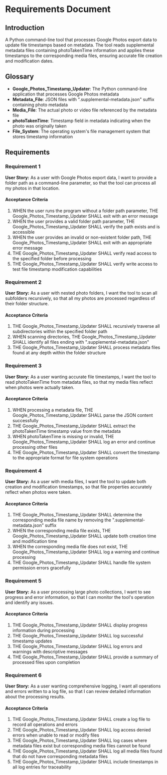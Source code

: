 # Requirements Document

## Introduction

A Python command-line tool that processes Google Photos export data to update file timestamps based on metadata. The tool reads supplemental metadata files containing photoTakenTime information and applies these timestamps to the corresponding media files, ensuring accurate file creation and modification dates.

## Glossary

- **Google_Photos_Timestamp_Updater**: The Python command-line application that processes Google Photos metadata
- **Metadata_File**: JSON files with ".supplemental-metadata.json" suffix containing photo metadata
- **Media_File**: The actual photo or video file referenced by the metadata file
- **photoTakenTime**: Timestamp field in metadata indicating when the photo was originally taken
- **File_System**: The operating system's file management system that stores timestamp information

## Requirements

### Requirement 1

**User Story:** As a user with Google Photos export data, I want to provide a folder path as a command-line parameter, so that the tool can process all my photos in that location.

#### Acceptance Criteria

1. WHEN the user runs the program without a folder path parameter, THE Google_Photos_Timestamp_Updater SHALL exit with an error message
2. WHEN the user provides a valid folder path parameter, THE Google_Photos_Timestamp_Updater SHALL verify the path exists and is accessible
3. WHEN the user provides an invalid or non-existent folder path, THE Google_Photos_Timestamp_Updater SHALL exit with an appropriate error message
4. THE Google_Photos_Timestamp_Updater SHALL verify read access to the specified folder before processing
5. THE Google_Photos_Timestamp_Updater SHALL verify write access to test file timestamp modification capabilities

### Requirement 2

**User Story:** As a user with nested photo folders, I want the tool to scan all subfolders recursively, so that all my photos are processed regardless of their folder structure.

#### Acceptance Criteria

1. THE Google_Photos_Timestamp_Updater SHALL recursively traverse all subdirectories within the specified folder path
2. WHEN scanning directories, THE Google_Photos_Timestamp_Updater SHALL identify all files ending with ".supplemental-metadata.json"
3. THE Google_Photos_Timestamp_Updater SHALL process metadata files found at any depth within the folder structure

### Requirement 3

**User Story:** As a user wanting accurate file timestamps, I want the tool to read photoTakenTime from metadata files, so that my media files reflect when photos were actually taken.

#### Acceptance Criteria

1. WHEN processing a metadata file, THE Google_Photos_Timestamp_Updater SHALL parse the JSON content successfully
2. THE Google_Photos_Timestamp_Updater SHALL extract the photoTakenTime timestamp value from the metadata
3. WHEN photoTakenTime is missing or invalid, THE Google_Photos_Timestamp_Updater SHALL log an error and continue processing other files
4. THE Google_Photos_Timestamp_Updater SHALL convert the timestamp to the appropriate format for file system operations

### Requirement 4

**User Story:** As a user with media files, I want the tool to update both creation and modification timestamps, so that file properties accurately reflect when photos were taken.

#### Acceptance Criteria

1. THE Google_Photos_Timestamp_Updater SHALL determine the corresponding media file name by removing the ".supplemental-metadata.json" suffix
2. WHEN the corresponding media file exists, THE Google_Photos_Timestamp_Updater SHALL update both creation time and modification time
3. WHEN the corresponding media file does not exist, THE Google_Photos_Timestamp_Updater SHALL log a warning and continue processing
4. THE Google_Photos_Timestamp_Updater SHALL handle file system permission errors gracefully

### Requirement 5

**User Story:** As a user processing large photo collections, I want to see progress and error information, so that I can monitor the tool's operation and identify any issues.

#### Acceptance Criteria

1. THE Google_Photos_Timestamp_Updater SHALL display progress information during processing
2. THE Google_Photos_Timestamp_Updater SHALL log successful timestamp updates
3. THE Google_Photos_Timestamp_Updater SHALL log errors and warnings with descriptive messages
4. THE Google_Photos_Timestamp_Updater SHALL provide a summary of processed files upon completion

### Requirement 6

**User Story:** As a user wanting comprehensive logging, I want all operations and errors written to a log file, so that I can review detailed information about the processing results.

#### Acceptance Criteria

1. THE Google_Photos_Timestamp_Updater SHALL create a log file to record all operations and errors
2. THE Google_Photos_Timestamp_Updater SHALL log access denied errors when unable to read or modify files
3. THE Google_Photos_Timestamp_Updater SHALL log cases where metadata files exist but corresponding media files cannot be found
4. THE Google_Photos_Timestamp_Updater SHALL log all media files found that do not have corresponding metadata files
5. THE Google_Photos_Timestamp_Updater SHALL include timestamps in all log entries for traceability